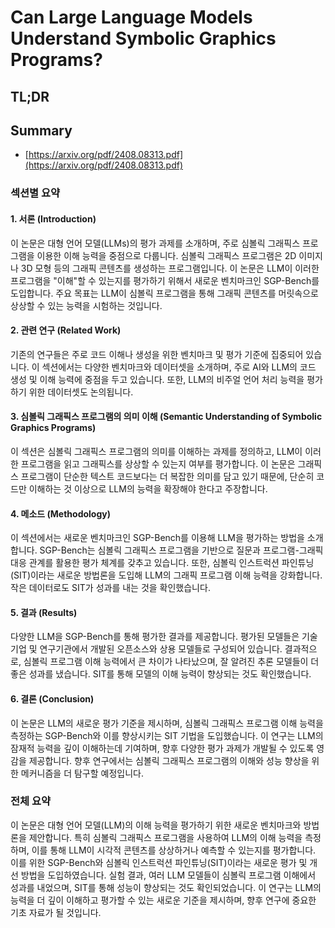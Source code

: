 # Can Large Language Models Understand Symbolic Graphics Programs?
## TL;DR
## Summary
- [https://arxiv.org/pdf/2408.08313.pdf](https://arxiv.org/pdf/2408.08313.pdf)

### 섹션별 요약

#### 1. 서론 (Introduction)
이 논문은 대형 언어 모델(LLMs)의 평가 과제를 소개하며, 주로 심볼릭 그래픽스 프로그램을 이용한 이해 능력을 중점으로 다룹니다. 심볼릭 그래픽스 프로그램은 2D 이미지나 3D 모형 등의 그래픽 콘텐츠를 생성하는 프로그램입니다. 이 논문은 LLM이 이러한 프로그램을 "이해"할 수 있는지를 평가하기 위해서 새로운 벤치마크인 SGP-Bench를 도입합니다. 주요 목표는 LLM이 심볼릭 프로그램을 통해 그래픽 콘텐츠를 머릿속으로 상상할 수 있는 능력을 시험하는 것입니다.

#### 2. 관련 연구 (Related Work)
기존의 연구들은 주로 코드 이해나 생성을 위한 벤치마크 및 평가 기준에 집중되어 있습니다. 이 섹션에서는 다양한 벤치마크와 데이터셋을 소개하며, 주로 AI와 LLM의 코드 생성 및 이해 능력에 중점을 두고 있습니다. 또한, LLM의 비주얼 언어 처리 능력을 평가하기 위한 데이터셋도 논의됩니다.

#### 3. 심볼릭 그래픽스 프로그램의 의미 이해 (Semantic Understanding of Symbolic Graphics Programs)
이 섹션은 심볼릭 그래픽스 프로그램의 의미를 이해하는 과제를 정의하고, LLM이 이러한 프로그램을 읽고 그래픽스를 상상할 수 있는지 여부를 평가합니다. 이 논문은 그래픽스 프로그램이 단순한 텍스트 코드보다는 더 복잡한 의미를 담고 있기 때문에, 단순히 코드만 이해하는 것 이상으로 LLM의 능력을 확장해야 한다고 주장합니다.

#### 4. 메소드 (Methodology)
이 섹션에서는 새로운 벤치마크인 SGP-Bench를 이용해 LLM을 평가하는 방법을 소개합니다. SGP-Bench는 심볼릭 그래픽스 프로그램을 기반으로 질문과 프로그램-그래픽 대응 관계를 활용한 평가 체계를 갖추고 있습니다. 또한, 심볼릭 인스트럭션 파인튜닝(SIT)이라는 새로운 방법론을 도입해 LLM의 그래픽 프로그램 이해 능력을 강화합니다. 작은 데이터로도 SIT가 성과를 내는 것을 확인했습니다.

#### 5. 결과 (Results)
다양한 LLM을 SGP-Bench를 통해 평가한 결과를 제공합니다. 평가된 모델들은 기술기업 및 연구기관에서 개발된 오픈소스와 상용 모델들로 구성되어 있습니다. 결과적으로, 심볼릭 프로그램 이해 능력에서 큰 차이가 나타났으며, 잘 알려진 추론 모델들이 더 좋은 성과를 냈습니다. SIT를 통해 모델의 이해 능력이 향상되는 것도 확인했습니다.

#### 6. 결론 (Conclusion)
이 논문은 LLM의 새로운 평가 기준을 제시하며, 심볼릭 그래픽스 프로그램 이해 능력을 측정하는 SGP-Bench와 이를 향상시키는 SIT 기법을 도입했습니다. 이 연구는 LLM의 잠재적 능력을 깊이 이해하는데 기여하며, 향후 다양한 평가 과제가 개발될 수 있도록 영감을 제공합니다. 향후 연구에서는 심볼릭 그래픽스 프로그램의 이해와 성능 향상을 위한 메커니즘을 더 탐구할 예정입니다.

### 전체 요약
이 논문은 대형 언어 모델(LLM)의 이해 능력을 평가하기 위한 새로운 벤치마크와 방법론을 제안합니다. 특히 심볼릭 그래픽스 프로그램을 사용하여 LLM의 이해 능력을 측정하며, 이를 통해 LLM이 시각적 콘텐츠를 상상하거나 예측할 수 있는지를 평가합니다. 이를 위한 SGP-Bench와 심볼릭 인스트럭션 파인튜닝(SIT)이라는 새로운 평가 및 개선 방법을 도입하였습니다. 실험 결과, 여러 LLM 모델들이 심볼릭 프로그램 이해에서 성과를 내었으며, SIT를 통해 성능이 향상되는 것도 확인되었습니다. 이 연구는 LLM의 능력을 더 깊이 이해하고 평가할 수 있는 새로운 기준을 제시하며, 향후 연구에 중요한 기초 자료가 될 것입니다.